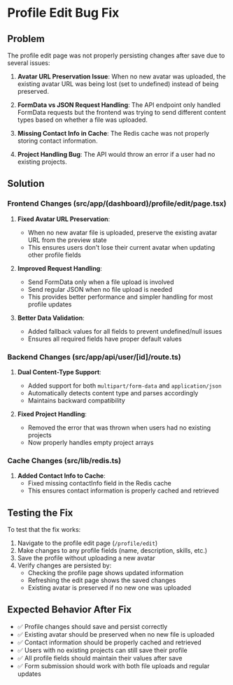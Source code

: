 # Profile Edit Bug Fix

## Problem
The profile edit page was not properly persisting changes after save due to several issues:

1. **Avatar URL Preservation Issue**: When no new avatar was uploaded, the existing avatar URL was being lost (set to undefined) instead of being preserved.

2. **FormData vs JSON Request Handling**: The API endpoint only handled FormData requests but the frontend was trying to send different content types based on whether a file was uploaded.

3. **Missing Contact Info in Cache**: The Redis cache was not properly storing contact information.

4. **Project Handling Bug**: The API would throw an error if a user had no existing projects.

## Solution

### Frontend Changes (src/app/(dashboard)/profile/edit/page.tsx)

1. **Fixed Avatar URL Preservation**: 
   - When no new avatar file is uploaded, preserve the existing avatar URL from the preview state
   - This ensures users don't lose their current avatar when updating other profile fields

2. **Improved Request Handling**:
   - Send FormData only when a file upload is involved
   - Send regular JSON when no file upload is needed
   - This provides better performance and simpler handling for most profile updates

3. **Better Data Validation**:
   - Added fallback values for all fields to prevent undefined/null issues
   - Ensures all required fields have proper default values

### Backend Changes (src/app/api/user/[id]/route.ts)

1. **Dual Content-Type Support**:
   - Added support for both `multipart/form-data` and `application/json`
   - Automatically detects content type and parses accordingly
   - Maintains backward compatibility

2. **Fixed Project Handling**:
   - Removed the error that was thrown when users had no existing projects
   - Now properly handles empty project arrays

### Cache Changes (src/lib/redis.ts)

1. **Added Contact Info to Cache**:
   - Fixed missing contactInfo field in the Redis cache
   - This ensures contact information is properly cached and retrieved

## Testing the Fix

To test that the fix works:

1. Navigate to the profile edit page (`/profile/edit`)
2. Make changes to any profile fields (name, description, skills, etc.)
3. Save the profile without uploading a new avatar
4. Verify changes are persisted by:
   - Checking the profile page shows updated information
   - Refreshing the edit page shows the saved changes
   - Existing avatar is preserved if no new one was uploaded

## Expected Behavior After Fix

- ✅ Profile changes should save and persist correctly
- ✅ Existing avatar should be preserved when no new file is uploaded
- ✅ Contact information should be properly cached and retrieved
- ✅ Users with no existing projects can still save their profile
- ✅ All profile fields should maintain their values after save
- ✅ Form submission should work with both file uploads and regular updates